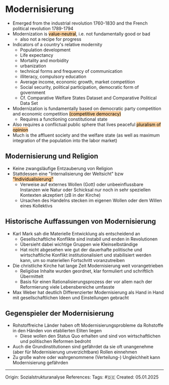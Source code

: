 # Modernisierung

- Emerged from the industrial revolution 1760-1830 and the French political revolution 1789-1794
- Modernization is <mark style="background: #FFB86CA6;">value-neutral</mark>, i.e. not fundamentally good or bad
	- also not a recipe for progress
- Indicators of a country's relative modernity
	- Population development
	- Life expectancy
	- Mortality and morbidity
	- urbanization
	- technical forms and frequency of communication
	- illiteracy, compulsory education
	- Average income, economic growth, market competition
	- Social security, political participation, democratic form of government
	- Cf. Comparative Welfare States Dataset and Comparative Political Data Set
- Modernization is fundamentally based on democratic party competition and economic competition <mark style="background: #FFB86CA6;">(competitive democracy)</mark>
	- Requires a functioning constitutional state
- Also requires a conflictual public sphere that lives peaceful <mark style="background: #FFB86CA6;">pluralism of opinion</mark>
- Much is the affluent society and the welfare state (as well as maximum integration of the population into the labor market)

## Modernisierung und Religion

- Keine zwangsläufige Entzauberung von Religion
- Stattdessen eine "Internalisierung der Weltsicht" bzw <mark style="background: #FFB86CA6;">"Individualisierung"</mark>
	- Verweise auf externes Wollen (Gott) oder unbeeinflussbare Instanzen wie Natur oder Schicksal nur noch in sehr speziellen Kontexten akzeptiert (zB in der Kirche)
	- Ursachen des Handelns stecken im eigenen Wollen oder dem Willen eines Kollektivs

## Historische Auffassungen von Modernisierung

- Karl Mark sah die Materielle Entwicklung als entscheidend an
	- Gesellschaftliche Konflikte sind instabil und enden in Revolutionen
	- Übersieht dabei wichtige Gruppen wie Kleinselbständige
	- Hat nicht abgesehen wie gut der dauerhafte politische und wirtschaftliche Konflikt institutionalisiert und stabilisiert werden kann, um so materiellen Fortschritt voranzutreiben
- Die christliche Kirche hat lange Zeit Modernisierung weit vorangetrieben
	- Religiöse Inhalte wurden geordnet, klar formuliert und schriftlich Übermittelt
	- Basis für einen Rationalisierungsprozess der vor allem nach der Reformierung viele Lebensbereiche umfasste
- Max Weber hat deutlich Differenzierter Modernisierung als Hand in Hand mit gesellschaftlichen Ideen und Einstellungen gebracht

## Gegenspieler der Modernisierung

- Rohstoffreiche Länder haben oft Modernisierungsprobleme da Rohstoffe in den Händen von etablierten Eliten liegen
	- Diese wollen den Status Quo erhalten und sind von wirtschaftlichen und politischen Reformen bedroht
- Auch die Grundinstitutionen sind gefährdet da sie oft unangenehme (aber für Modernisierung unverzichtbare) Rollen einnehmen
- Zu große wahre oder wahrgenommene (Verteilung-) Ungleichheit kann Modernisierung gefährden


---

Origin: Sozialstrukturanalyse
References: 
Tags: #🇩🇪 
Created: 05.01.2025

